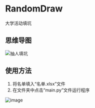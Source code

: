 # RandomDraw
大学活动填坑
## 思维导图
![抽人填坑](https://user-images.githubusercontent.com/83707261/233248551-078bd674-0ea3-48b6-a218-df723a9921dc.png)
## 使用方法
1. 将名单填入“名单.xlsx”文件
2. 在文件夹中点击“main.py”文件运行程序

![image](https://user-images.githubusercontent.com/83707261/233249179-6514c132-f058-4705-8440-3858f28cb03d.png)



